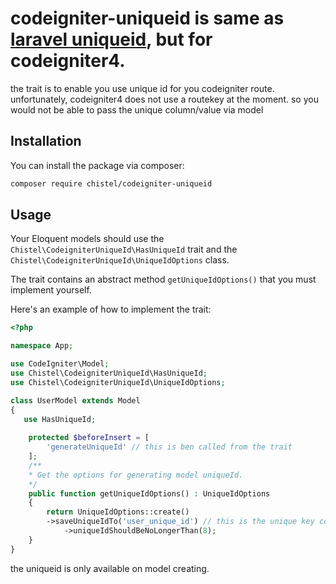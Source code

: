 # codeigniter-uniqueid is same as [laravel uniqueid](https://github.com/chistel/laravel-uniqueid), but for codeigniter4.

the trait is to enable you use unique id for you codeigniter route. 
unfortunately, codeigniter4 does not use a routekey at the moment. 
so you would not be able to pass the unique column/value via model

## Installation

You can install the package via composer:
``` bash
composer require chistel/codeigniter-uniqueid
```

## Usage

Your Eloquent models should use the `Chistel\CodeigniterUniqueId\HasUniqueId` trait and the `Chistel\CodeigniterUniqueId\UniqueIdOptions` class.

The trait contains an abstract method `getUniqueIdOptions()` that you must implement yourself. 

Here's an example of how to implement the trait:

```php
<?php

namespace App;

use CodeIgniter\Model;
use Chistel\CodeigniterUniqueId\HasUniqueId;
use Chistel\CodeigniterUniqueId\UniqueIdOptions;

class UserModel extends Model
{
   use HasUniqueId;
  	
  	protected $beforeInsert = [
		'generateUniqueId' // this is ben called from the trait
	];
	/**
	* Get the options for generating model uniqueId.
	*/
	public function getUniqueIdOptions() : UniqueIdOptions
	{
	  	return UniqueIdOptions::create()
	   	->saveUniqueIdTo('user_unique_id') // this is the unique key column 
	      	->uniqueIdShouldBeNoLongerThan(8);
	}
}
```
the uniqueid is only available on model creating.

